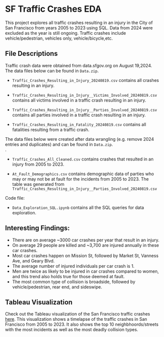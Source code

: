 # SF Traffic Crashes EDA

This project explores all traffic crashes resulting in an injury in the City of San Francisco from years 2005 to 2023 using SQL. Data from 2024 were excluded as the year is still ongoing. Traffic crashes include vehicle/pedestrian, vehicles only, vehicle/bicycle,etc.

## File Descriptions

Traffic crash data were obtained from data.sfgov.org on August 19,2024. The data files below can be found in `Data.zip`. <br>
- `Traffic_Crashes_Resulting_in_Injury_20240819.csv` contains all crashes resulting in an injury.

- `Traffic_Crashes_Resulting_in_Injury__Victims_Involved_20240819.csv` contains all victims involved in a traffic crash resulting in an injury.

- `Traffic_Crashes_Resulting_in_Injury__Parties_Involved_20240819.csv` contains all parties involved in a traffic crash resulting in an injury.

- `Traffic_Crashes_Resulting_in_Fatality_20240819.csv` contains all fatalities resulting from a traffic crash.

The data files below were created after data wrangling (e.g. remove 2024 entries and duplicates) and can be found in `Data.zip`. <br>.
- `Traffic_Crashes_All_Cleaned.csv` contains crashes that resulted in an injury from 2005 to 2023.  

- `At_Fault_Demographics.csv` contains demographic data of parties who may or may not be at fault for the incidents from 2005 to 2023. The table was generated from `Traffic_Crashes_Resulting_in_Injury__Parties_Involved_20240819.csv`

Code file:
- `Data_Exploration_SQL.ipynb` contains all the SQL queries for data exploration. 

## Interesting Findings:

- There are on average ~3000 car crashes per year that result in an injury.
- On average 29 people are killed and ~3,700 are injured annually in these car crashes.
- Most car crashes happen on Mission St, followed by Market St, Vanness Ave, and Geary Blvd.
- The average number of injured individuals per car crash is 1.
- Men are twice as likely to be injured in car crashes compared to women, and this trend also holds true for those deemed at fault.
- The most common type of collision is broadside, followed by vehicle/pedestrian, rear end, and sideswipe. 

## Tableau Visualization

Check out the Tableau visualization of the San Francisco traffic crashes [here](https://public.tableau.com/app/profile/karen.zhu3272/viz/SanFranciscoTrafficCrashes2005-2023/Dashboard?publish=yes). This visualization shows a timelapse of the traffic crashes in San Francisco from 2005 to 2023. It also shows the top 10 neighbhoords/streets with the most incidents as well as the most deadly collision types.